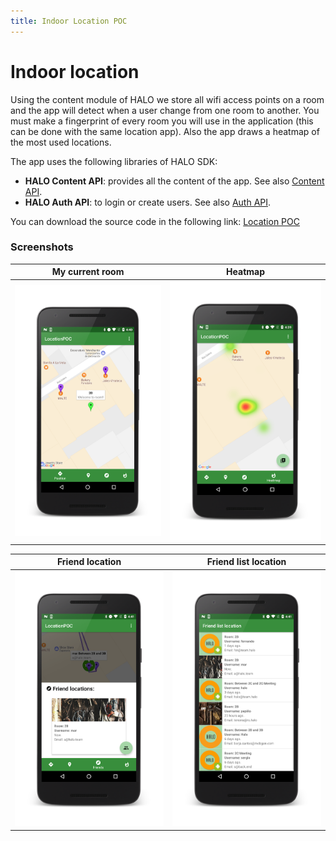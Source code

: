 ```yaml
---
title: Indoor Location POC
---
```


# Indoor location

Using the content module of HALO we store all wifi access points on a room and the app will detect when a user change from one room to another. You must make a fingerprint of every room you will use in the application (this can be done with the same location app). Also the app draws a heatmap of the most used locations.

The app uses the following libraries of HALO SDK:

- **HALO Content API**: provides all the content of the app. See also [Content API](../content/android_content_overview.html).
- **HALO Auth API**: to login or create users. See also [Auth API](../auth/android_auth_overview.html).

You can download the source code in the following link: [Location POC](https://github.com/mobgen/halo-android/tree/develop/sdk-samples/halo-location)

### Screenshots

| My current room | Heatmap |
|-----------------|---------|
| ![Current room](../../../img/myroom.png) | ![Heatmap](../../../img/heatmap.png)|


|Friend location | Friend list location|
|------------------|---------------------|
| ![Friend position](../../../img/friend.png)| ![Friends list](../../../img/friendlist.png)|